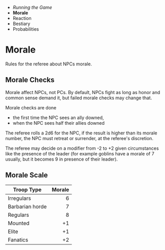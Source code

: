 
<!-- .margin.compass -->
* _Running the Game_
* **Morale**
* Reaction
* Bestiary
* Probabilities


# Morale

Rules for the referee about NPCs morale.

## Morale Checks

Morale affect NPCs, not PCs. By default, NPCs fight as long as honor and common sense demand it, but failed morale checks may change that.

Morale checks are done

* the first time the NPC sees an ally downed,
* when the NPC sees half their allies downed

The referee rolls a 2d6 for the NPC, if the result is higher than its morale number, the NPC must retreat or surrender, at the referee's discretion.

The referee may decide on a modifier from -2 to +2 given circumstances like the presence of the leader (for example goblins have a morale of 7 usually, but it becomes 9 in presence of their leader).

## Morale Scale

| Troop Type           | Morale |
|----------------------|-------:|
| Irregulars           |      6 |
| Barbarian horde      |      7 |
| Regulars             |      8 |
| Mounted              |     +1 |
| Elite                |     +1 |
| Fanatics             |     +2 |

